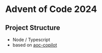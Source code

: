 # Advent of Code 2024

## Project Structure

* Node / Typescript
* based on [aoc-copilot](https://github.com/jasonmuzzy/aoc-copilot)

